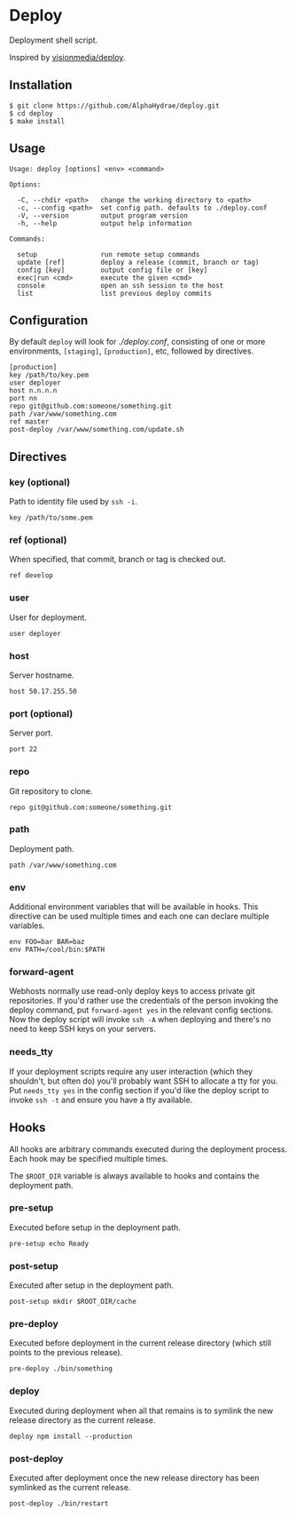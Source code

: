 # Deploy

Deployment shell script.

Inspired by [visionmedia/deploy][visionmedia].

## Installation

    $ git clone https://github.com/AlphaHydrae/deploy.git
    $ cd deploy
    $ make install

## Usage

    Usage: deploy [options] <env> <command>

    Options:

      -C, --chdir <path>   change the working directory to <path>
      -c, --config <path>  set config path. defaults to ./deploy.conf
      -V, --version        output program version
      -h, --help           output help information

    Commands:

      setup                run remote setup commands
      update [ref]         deploy a release (commit, branch or tag)
      config [key]         output config file or [key]
      exec|run <cmd>       execute the given <cmd>
      console              open an ssh session to the host
      list                 list previous deploy commits

## Configuration

 By default `deploy` will look for _./deploy.conf_, consisting of one or more environments, `[staging]`, `[production]`, etc, followed by directives.

    [production]
    key /path/to/key.pem
    user deployer
    host n.n.n.n
    port nn
    repo git@github.com:someone/something.git
    path /var/www/something.com
    ref master
    post-deploy /var/www/something.com/update.sh

## Directives

### key (optional)

Path to identity file used by `ssh -i`.

    key /path/to/some.pem

### ref (optional)

When specified, that commit, branch or tag is checked out.

    ref develop

### user

User for deployment.

    user deployer

### host

Server hostname.

    host 50.17.255.50

### port (optional)

Server port.

    port 22

### repo

Git repository to clone.

    repo git@github.com:someone/something.git

### path

Deployment path.

    path /var/www/something.com

### env

Additional environment variables that will be available in hooks.
This directive can be used multiple times and each one can declare multiple variables.

    env FOO=bar BAR=baz
    env PATH=/cool/bin:$PATH

### forward-agent

Webhosts normally use read-only deploy keys to access private git repositories.
If you'd rather use the credentials of the person invoking the deploy
command, put `forward-agent yes` in the relevant config sections.
Now the deploy script will invoke `ssh -A` when deploying and there's
no need to keep SSH keys on your servers.

### needs_tty

If your deployment scripts require any user interaction (which they shouldn't, but
often do) you'll probably want SSH to allocate a tty for you. Put `needs_tty yes`
in the config section if you'd like the deploy script to invoke `ssh -t` and ensure
you have a tty available.

## Hooks

All hooks are arbitrary commands executed during the deployment process.
Each hook may be specified multiple times.

The `$ROOT_DIR` variable is always available to hooks and contains the deployment path.

### pre-setup

Executed before setup in the deployment path.

    pre-setup echo Ready

### post-setup

Executed after setup in the deployment path.

    post-setup mkdir $ROOT_DIR/cache

### pre-deploy

Executed before deployment in the current release directory (which still points to the previous release).

    pre-deploy ./bin/something

### deploy

Executed during deployment when all that remains is to symlink the new release directory as the current release.

    deploy npm install --production

### post-deploy

Executed after deployment once the new release directory has been symlinked as the current release.

    post-deploy ./bin/restart

[visionmedia]: https://github.com/visionmedia/deploy
